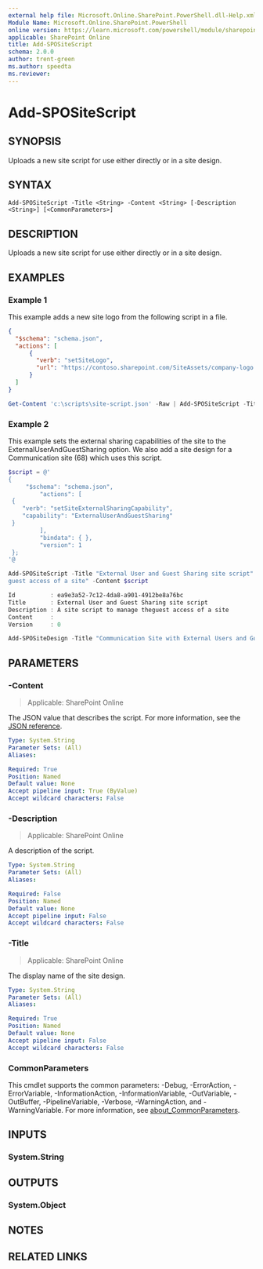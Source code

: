 ```yaml
---
external help file: Microsoft.Online.SharePoint.PowerShell.dll-Help.xml
Module Name: Microsoft.Online.SharePoint.PowerShell
online version: https://learn.microsoft.com/powershell/module/sharepoint-online/add-spositescript
applicable: SharePoint Online
title: Add-SPOSiteScript
schema: 2.0.0
author: trent-green
ms.author: speedta
ms.reviewer:
---
```


# Add-SPOSiteScript

## SYNOPSIS

Uploads a new site script for use either directly or in a site design.

## SYNTAX

```
Add-SPOSiteScript -Title <String> -Content <String> [-Description <String>] [<CommonParameters>]
```

## DESCRIPTION

Uploads a new site script for use either directly or in a site design.

## EXAMPLES

### Example 1

This example adds a new site logo from the following script in a file.

```json
{
  "$schema": "schema.json",
  "actions": [
      {
        "verb": "setSiteLogo",
        "url": "https://contoso.sharepoint.com/SiteAssets/company-logo.png"
      }
  ]
}
```

```powershell
Get-Content 'c:\scripts\site-script.json' -Raw | Add-SPOSiteScript -Title "Customer logo" -Description "Applies customer logo for customer sites"
```

### Example 2

This example sets the external sharing capabilities of the site to the ExternalUserAndGuestSharing option. We also add a site design for a Communication site (68) which uses this script.

```powershell
$script = @'
{
     "$schema": "schema.json",
         "actions": [
 {
    "verb": "setSiteExternalSharingCapability",
    "capability": "ExternalUserAndGuestSharing"
 }
         ],
         "bindata": { },
         "version": 1
 };
'@

Add-SPOSiteScript -Title "External User and Guest Sharing site script" -Description "A site script to manage the
guest access of a site" -Content $script
```

```powershell
Id          : ea9e3a52-7c12-4da8-a901-4912be8a76bc
Title       : External User and Guest Sharing site script
Description : A site script to manage theguest access of a site
Content     :
Version     : 0
```

```powershell
Add-SPOSiteDesign -Title "Communication Site with External Users and Guest Sharing" -WebTemplate "68" -SiteScripts "ea9e3a52-7c12-4da8-a901-4912be8a76bc"
```

## PARAMETERS

### -Content

> Applicable: SharePoint Online

The JSON value that describes the script. For more information, see the [JSON reference](/sharepoint/dev/declarative-customization/site-design-json-schema).

```yaml
Type: System.String
Parameter Sets: (All)
Aliases:

Required: True
Position: Named
Default value: None
Accept pipeline input: True (ByValue)
Accept wildcard characters: False
```

### -Description

> Applicable: SharePoint Online

A description of the script.

```yaml
Type: System.String
Parameter Sets: (All)
Aliases:

Required: False
Position: Named
Default value: None
Accept pipeline input: False
Accept wildcard characters: False
```

### -Title

> Applicable: SharePoint Online

The display name of the site design.

```yaml
Type: System.String
Parameter Sets: (All)
Aliases:

Required: True
Position: Named
Default value: None
Accept pipeline input: False
Accept wildcard characters: False
```

### CommonParameters

This cmdlet supports the common parameters: -Debug, -ErrorAction, -ErrorVariable, -InformationAction, -InformationVariable, -OutVariable, -OutBuffer, -PipelineVariable, -Verbose, -WarningAction, and -WarningVariable. For more information, see [about_CommonParameters](https://go.microsoft.com/fwlink/p/?LinkID=113216).

## INPUTS

### System.String

## OUTPUTS

### System.Object

## NOTES

## RELATED LINKS

